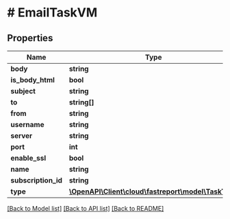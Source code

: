 # # EmailTaskVM

## Properties

Name | Type | Description | Notes
------------ | ------------- | ------------- | -------------
**body** | **string** |  | [optional]
**is_body_html** | **bool** |  | [optional]
**subject** | **string** |  | [optional]
**to** | **string[]** |  | [optional]
**from** | **string** |  | [optional]
**username** | **string** |  | [optional]
**server** | **string** |  | [optional]
**port** | **int** |  | [optional]
**enable_ssl** | **bool** |  | [optional]
**name** | **string** |  | [optional]
**subscription_id** | **string** |  | [optional]
**type** | [**\OpenAPI\Client\cloud\fastreport\model\TaskType**](TaskType.md) |  | [optional]

[[Back to Model list]](../../README.md#models) [[Back to API list]](../../README.md#endpoints) [[Back to README]](../../README.md)
